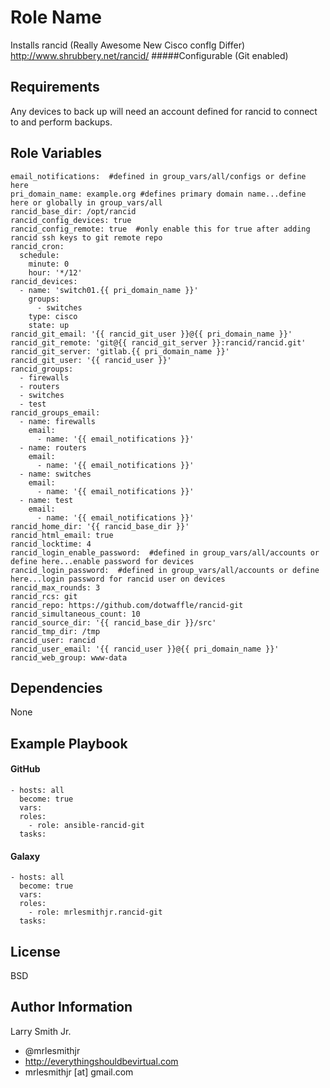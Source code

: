 Role Name
=========

Installs rancid (Really Awesome New Cisco confIg Differ) http://www.shrubbery.net/rancid/
#####Configurable (Git enabled)

Requirements
------------

Any devices to back up will need an account defined for rancid to connect to and perform backups.

Role Variables
--------------

````
email_notifications:  #defined in group_vars/all/configs or define here
pri_domain_name: example.org #defines primary domain name...define here or globally in group_vars/all
rancid_base_dir: /opt/rancid
rancid_config_devices: true
rancid_config_remote: true  #only enable this for true after adding rancid ssh keys to git remote repo
rancid_cron:
  schedule:
    minute: 0
    hour: '*/12'
rancid_devices:
  - name: 'switch01.{{ pri_domain_name }}'
    groups:
      - switches
    type: cisco
    state: up
rancid_git_email: '{{ rancid_git_user }}@{{ pri_domain_name }}'
rancid_git_remote: 'git@{{ rancid_git_server }}:rancid/rancid.git'
rancid_git_server: 'gitlab.{{ pri_domain_name }}'
rancid_git_user: '{{ rancid_user }}'
rancid_groups:
  - firewalls
  - routers
  - switches
  - test
rancid_groups_email:
  - name: firewalls
    email:
      - name: '{{ email_notifications }}'
  - name: routers
    email:
      - name: '{{ email_notifications }}'
  - name: switches
    email:
      - name: '{{ email_notifications }}'
  - name: test
    email:
      - name: '{{ email_notifications }}'
rancid_home_dir: '{{ rancid_base_dir }}'
rancid_html_email: true
rancid_locktime: 4
rancid_login_enable_password:  #defined in group_vars/all/accounts or define here...enable password for devices
rancid_login_password:  #defined in group_vars/all/accounts or define here...login password for rancid user on devices
rancid_max_rounds: 3
rancid_rcs: git
rancid_repo: https://github.com/dotwaffle/rancid-git
rancid_simultaneous_count: 10
rancid_source_dir: '{{ rancid_base_dir }}/src'
rancid_tmp_dir: /tmp
rancid_user: rancid
rancid_user_email: '{{ rancid_user }}@{{ pri_domain_name }}'
rancid_web_group: www-data
````

Dependencies
------------

None

Example Playbook
----------------

#### GitHub
````
- hosts: all
  become: true
  vars:
  roles:
    - role: ansible-rancid-git
  tasks:
````

#### Galaxy
````
- hosts: all
  become: true
  vars:
  roles:
    - role: mrlesmithjr.rancid-git
  tasks:
````

License
-------

BSD

Author Information
------------------

Larry Smith Jr.
- @mrlesmithjr
- http://everythingshouldbevirtual.com
- mrlesmithjr [at] gmail.com
